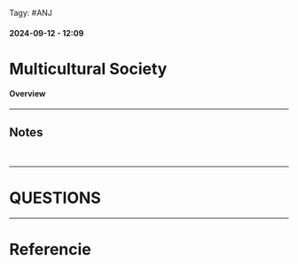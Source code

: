 Tagy: #ANJ 
#### 2024-09-12 - 12:09

# Multicultural Society

#### Overview

****

## Notes

<br>

****

# QUESTIONS

****

# Referencie